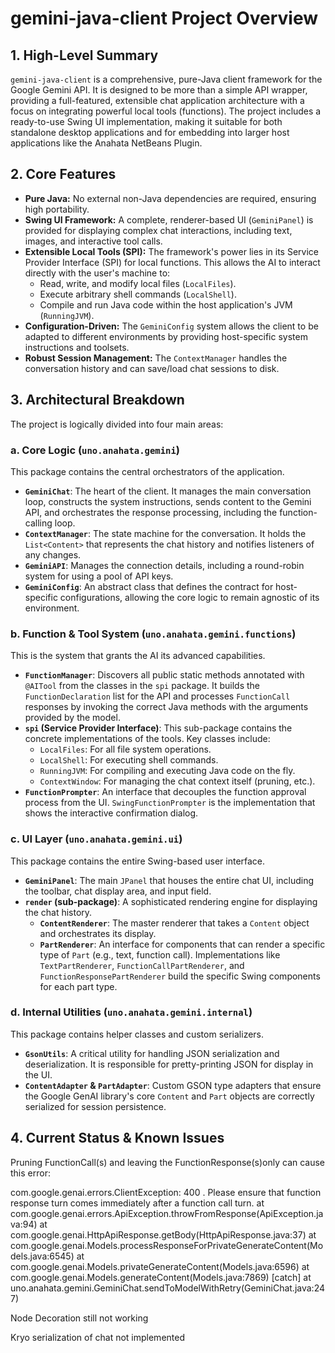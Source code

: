# gemini-java-client Project Overview

## 1. High-Level Summary

`gemini-java-client` is a comprehensive, pure-Java client framework for the Google Gemini API. It is designed to be more than a simple API wrapper, providing a full-featured, extensible chat application architecture with a focus on integrating powerful local tools (functions). The project includes a ready-to-use Swing UI implementation, making it suitable for both standalone desktop applications and for embedding into larger host applications like the Anahata NetBeans Plugin.

## 2. Core Features

- **Pure Java:** No external non-Java dependencies are required, ensuring high portability.
- **Swing UI Framework:** A complete, renderer-based UI (`GeminiPanel`) is provided for displaying complex chat interactions, including text, images, and interactive tool calls.
- **Extensible Local Tools (SPI):** The framework's power lies in its Service Provider Interface (SPI) for local functions. This allows the AI to interact directly with the user's machine to:
    - Read, write, and modify local files (`LocalFiles`).
    - Execute arbitrary shell commands (`LocalShell`).
    - Compile and run Java code within the host application's JVM (`RunningJVM`).
- **Configuration-Driven:** The `GeminiConfig` system allows the client to be adapted to different environments by providing host-specific system instructions and toolsets.
- **Robust Session Management:** The `ContextManager` handles the conversation history and can save/load chat sessions to disk.

## 3. Architectural Breakdown

The project is logically divided into four main areas:

### a. Core Logic (`uno.anahata.gemini`)

This package contains the central orchestrators of the application.

- **`GeminiChat`**: The heart of the client. It manages the main conversation loop, constructs the system instructions, sends content to the Gemini API, and orchestrates the response processing, including the function-calling loop.
- **`ContextManager`**: The state machine for the conversation. It holds the `List<Content>` that represents the chat history and notifies listeners of any changes.
- **`GeminiAPI`**: Manages the connection details, including a round-robin system for using a pool of API keys.
- **`GeminiConfig`**: An abstract class that defines the contract for host-specific configurations, allowing the core logic to remain agnostic of its environment.

### b. Function & Tool System (`uno.anahata.gemini.functions`)

This is the system that grants the AI its advanced capabilities.

- **`FunctionManager`**: Discovers all public static methods annotated with `@AITool` from the classes in the `spi` package. It builds the `FunctionDeclaration` list for the API and processes `FunctionCall` responses by invoking the correct Java methods with the arguments provided by the model.
- **`spi` (Service Provider Interface)**: This sub-package contains the concrete implementations of the tools. Key classes include:
    - `LocalFiles`: For all file system operations.
    - `LocalShell`: For executing shell commands.
    - `RunningJVM`: For compiling and executing Java code on the fly.
    - `ContextWindow`: For managing the chat context itself (pruning, etc.).
- **`FunctionPrompter`**: An interface that decouples the function approval process from the UI. `SwingFunctionPrompter` is the implementation that shows the interactive confirmation dialog.

### c. UI Layer (`uno.anahata.gemini.ui`)

This package contains the entire Swing-based user interface.

- **`GeminiPanel`**: The main `JPanel` that houses the entire chat UI, including the toolbar, chat display area, and input field.
- **`render` (sub-package)**: A sophisticated rendering engine for displaying the chat history.
    - **`ContentRenderer`**: The master renderer that takes a `Content` object and orchestrates its display.
    - **`PartRenderer`**: An interface for components that can render a specific type of `Part` (e.g., text, function call). Implementations like `TextPartRenderer`, `FunctionCallPartRenderer`, and `FunctionResponsePartRenderer` build the specific Swing components for each part type.

### d. Internal Utilities (`uno.anahata.gemini.internal`)

This package contains helper classes and custom serializers.

- **`GsonUtils`**: A critical utility for handling JSON serialization and deserialization. It is responsible for pretty-printing JSON for display in the UI.
- **`ContentAdapter` & `PartAdapter`**: Custom GSON type adapters that ensure the Google GenAI library's core `Content` and `Part` objects are correctly serialized for session persistence.

## 4. Current Status & Known Issues

Pruning FunctionCall(s) and leaving the FunctionResponse(s)only can cause this error: 

com.google.genai.errors.ClientException: 400 . Please ensure that function response turn comes immediately after a function call turn.
	at com.google.genai.errors.ApiException.throwFromResponse(ApiException.java:94)
	at com.google.genai.HttpApiResponse.getBody(HttpApiResponse.java:37)
	at com.google.genai.Models.processResponseForPrivateGenerateContent(Models.java:6545)
	at com.google.genai.Models.privateGenerateContent(Models.java:6596)
	at com.google.genai.Models.generateContent(Models.java:7869)
[catch] at uno.anahata.gemini.GeminiChat.sendToModelWithRetry(GeminiChat.java:247)


Node Decoration still not working

Kryo serialization of chat not implemented